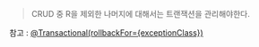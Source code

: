 > CRUD 중 R을 제외한 나머지에 대해서는 트랜잭션을 관리해야한다.

참고 : [@Transactional(rollbackFor={exceptionClass})](https://da-nyee.github.io/posts/spring-transactional-rollbackfor-exceptionclass/)
